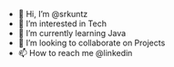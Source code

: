- 👋 Hi, I’m @srkuntz
- 👀 I’m interested in Tech
- 🌱 I’m currently learning Java
- 💞️ I’m looking to collaborate on Projects
- 📫 How to reach me @linkedin

